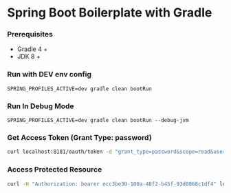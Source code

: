 Spring Boot Boilerplate with Gradle
===================

### Prerequisites
* Gradle 4 +
* JDK 8 +

### Run with DEV env config
```
SPRING_PROFILES_ACTIVE=dev gradle clean bootRun
```

### Run In Debug Mode
```
SPRING_PROFILES_ACTIVE=dev gradle clean bootRun --debug-jvm
```


### Get Access Token (Grant Type: password)
```bash
curl localhost:8181/oauth/token -d "grant_type=password&scope=read&username=user1&password=pass1" -u foo:bar
```

### Access Protected Resource
```bash
curl -H "Authorization: bearer ecc3be30-100a-48f2-b45f-93d0868c1df4" localhost:8181/user
```